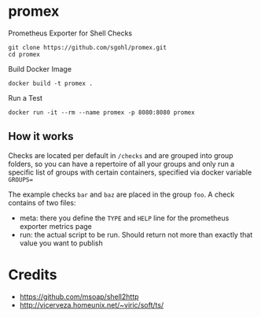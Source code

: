 # promex
Prometheus Exporter for Shell Checks

```
git clone https://github.com/sgohl/promex.git
cd promex
```

Build Docker Image
```
docker build -t promex .
```

Run a Test
```
docker run -it --rm --name promex -p 8080:8080 promex
```

## How it works

Checks are located per default in `/checks` and are grouped into group folders, so you can have a repertoire of all your groups and only run a specific list of groups with certain containers, specified via docker variable `GROUPS=`

The example checks `bar` and `baz` are placed in the group `foo`.
A check contains of two files:

- meta: there you define the `TYPE` and `HELP` line for the prometheus exporter metrics page
- run: the actual script to be run. Should return not more than exactly that value you want to publish




# Credits

- https://github.com/msoap/shell2http
- http://vicerveza.homeunix.net/~viric/soft/ts/
